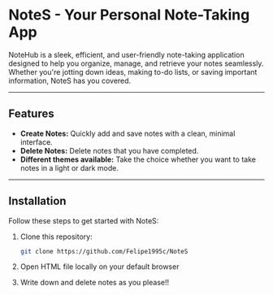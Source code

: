 # NoteS - Your Personal Note-Taking App

NoteHub is a sleek, efficient, and user-friendly note-taking application designed to help you organize, manage, and retrieve your notes seamlessly. Whether you're jotting down ideas, making to-do lists, or saving important information, NoteS has you covered.

---

## Features

- **Create Notes:** Quickly add and save notes with a clean, minimal interface.
- **Delete Notes:** Delete notes that you have completed.
- **Different themes available:** Take the choice whether you want to take notes in a light or dark mode.

---

## Installation

Follow these steps to get started with NoteS:

1. Clone this repository:
   ```bash
   git clone https://github.com/Felipe1995c/NoteS

2. Open HTML file locally on your default browser

3. Write down and delete notes as you please!!